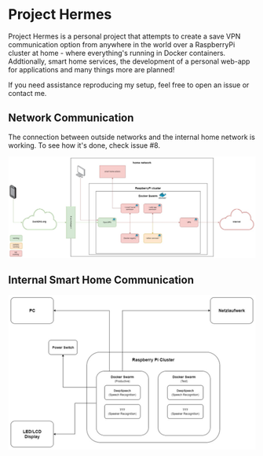# Project Hermes
Project Hermes is a personal project that attempts to create a save VPN communication option from anywhere in the world over a RaspberryPi cluster at home - where everything's running in Docker containers. Addtionally, smart home services, the development of a personal web-app for applications and many things more are planned!

If you need assistance reproducing my setup, feel free to open an issue or contact me.

## Network Communication
The connection between outside networks and the internal home network is working. To see how it's done, check issue #8.

![Network_communication](/Concept/Network_communication.jpg)

## Internal Smart Home Communication
![Concept_draft](/Concept/internal_communication.jpg)
